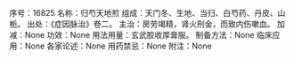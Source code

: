 序号：16825
名称：归芍天地煎
组成：天门冬、生地、当归、白芍药、丹皮、山栀。
出处：《症因脉治》卷二。
主治：房劳竭精，肾火刑金，而致内伤嗽血。
加减：None
功效：None
用法用量：玄武胶收厚膏服。
制备方法：None
临床应用：None
各家论述：None
用药禁忌：None
附注：None
